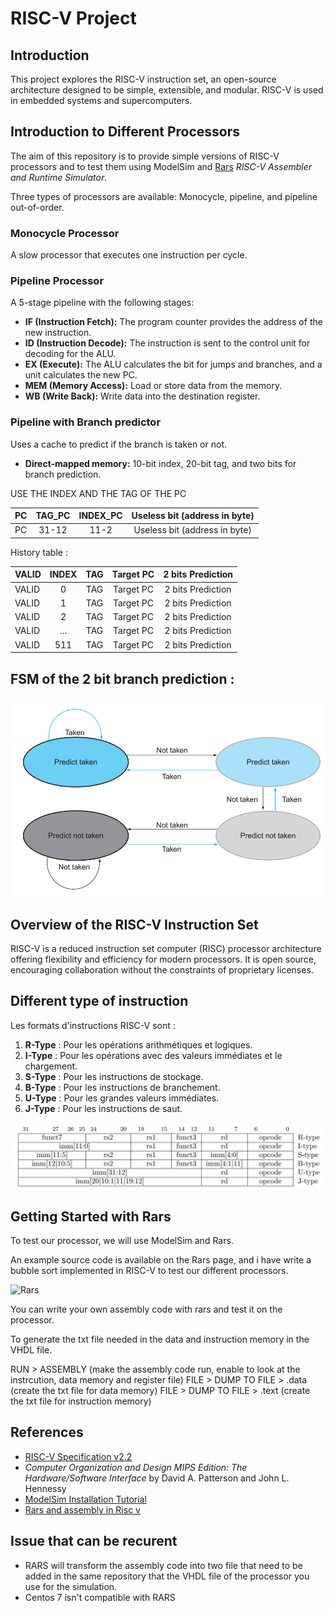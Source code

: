 # RISC-V Project

## Introduction

This project explores the RISC-V instruction set, an open-source architecture designed to be simple, extensible, and modular. RISC-V is used in embedded systems and supercomputers.

## Introduction to Different Processors

The aim of this repository is to provide simple versions of RISC-V processors and to test them using ModelSim and [Rars](https://github.com/TheThirdOne/rars) _RISC-V Assembler and Runtime Simulator_.

Three types of processors are available: Monocycle, pipeline, and pipeline out-of-order.

### Monocycle Processor

A slow processor that executes one instruction per cycle.

### Pipeline Processor

A 5-stage pipeline with the following stages:

- **IF (Instruction Fetch):** The program counter provides the address of the new instruction.
- **ID (Instruction Decode):** The instruction is sent to the control unit for decoding for the ALU.
- **EX (Execute):** The ALU calculates the bit for jumps and branches, and a unit calculates the new PC.
- **MEM (Memory Access):** Load or store data from the memory.
- **WB (Write Back):** Write data into the destination register.

### Pipeline with Branch predictor

Uses a cache to predict if the branch is taken or not.

- **Direct-mapped memory:** 10-bit index, 20-bit tag, and two bits for branch prediction.

USE THE INDEX AND THE TAG OF THE PC

| PC     | TAG_PC| INDEX_PC| Useless bit (address in byte) |
|:-------|:---:|:-----------:|:----------:|
| PC     | 31-12 |  11-2   | Useless bit (address in byte) |

History table : 

|VALID |INDEX| TAG | Target PC | 2 bits Prediction |
|:-------|:---:|:-----------:|:----------:|:----------:|
|VALID |0| TAG | Target PC | 2 bits Prediction |
|VALID |1| TAG | Target PC | 2 bits Prediction |
|VALID |2| TAG | Target PC | 2 bits Prediction |
|VALID |...| TAG | Target PC | 2 bits Prediction |
|VALID | 511 |TAG | Target PC | 2 bits Prediction |


## FSM of the 2 bit branch prediction : 

![Schematic of the 2 bit predictor](https://github.com/RISCeirb/Risc-v-processor/blob/main/Picture/2%20bit%20predictor.png)

## Overview of the RISC-V Instruction Set

RISC-V is a reduced instruction set computer (RISC) processor architecture offering flexibility and efficiency for modern processors. It is open source, encouraging collaboration without the constraints of proprietary licenses.

## Different type of instruction 

Les formats d'instructions RISC-V sont :

1. **R-Type** : Pour les opérations arithmétiques et logiques.
2. **I-Type** : Pour les opérations avec des valeurs immédiates et le chargement.
3. **S-Type** : Pour les instructions de stockage.
4. **B-Type** : Pour les instructions de branchement.
5. **U-Type** : Pour les grandes valeurs immédiates.
6. **J-Type** : Pour les instructions de saut.

![Instruction format](https://github.com/RISCeirb/Risc-v-processor/blob/main/Picture/Instruction%20type.png)


## Getting Started with Rars

To test our processor, we will use ModelSim and Rars.

An example source code is available on the Rars page, and i have write a bubble sort implemented in RISC-V to test our different processors.

![Rars](https://github.com/RISCeirb/Risc-v-processor/blob/main/Picture/RARS%image.png)

You can write your own assembly code with rars and test it on the processor.

To generate the txt file needed in the data and instruction memory in the VHDL file.

RUN > ASSEMBLY (make the assembly code run, enable to look at the instrcution, data memory and register file)
FILE > DUMP TO FILE > .data (create the txt file for data memory)
FILE > DUMP TO FILE > .text (create the txt file for instruction memory)


## References

- [RISC-V Specification v2.2](https://riscv.org/wp-content/uploads/2017/05/riscv-spec-v2.2.pdf)
- *Computer Organization and Design MIPS Edition: The Hardware/Software Interface* by David A. Patterson and John L. Hennessy
- [ModelSim Installation Tutorial](https://www.youtube.com/watch?v=Ubcm996KKhU)
- [Rars and assembly in Risc v](https://github.com/darnuria/esgi-riscv)

## Issue that can be recurent

- RARS will transform the assembly code into two file that need to be added in the same repository that the VHDL file of the processor you use for the simulation.
- Centos 7 isn't compatible with RARS

